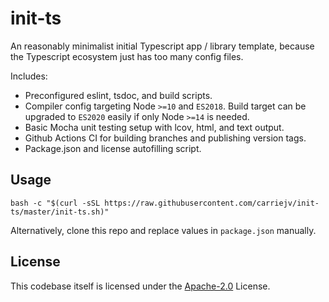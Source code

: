 # init-ts

An reasonably minimalist initial Typescript app / library template, because the Typescript ecosystem just has too many config files.

Includes:
* Preconfigured eslint, tsdoc, and build scripts.
* Compiler config targeting Node `>=10` and `ES2018`. Build target can be upgraded to `ES2020` easily if only Node `>=14` is needed.
* Basic Mocha unit testing setup with lcov, html, and text output.
* Github Actions CI for building branches and publishing version tags.
* Package.json and license autofilling script.

## Usage

`bash -c "$(curl -sSL https://raw.githubusercontent.com/carriejv/init-ts/master/init-ts.sh)"`

Alternatively, clone this repo and replace values in `package.json` manually.

## License

This codebase itself is licensed under the [Apache-2.0](https://github.com/carriejv/init-ts/blob/master/LICENSE) License.

